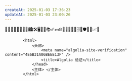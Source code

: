 ```yaml
---
createAt: 2025-01-03 17:36:23
updateAt: 2025-01-03 23:00:26
---
```


📒👨🏼‍🎓🤔👨🏼‍💻🏙️🛠️🖥️🛒🎦📚☄️💴🌐💈📄👢🔧🐞🗄️🔳🛡️🔌🥰📈💯

<!DOCTYPE html>

            <html>
                <头部>
                    <meta name="algolia-site-verification" content="4E6B31A06BEEE13F" />
                    <title>Algolia 验证</title>
                </head>
                <主体> </主体>
            </html>
